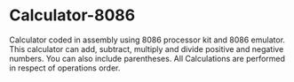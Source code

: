 # Calculator-8086
Calculator coded in assembly using 8086 processor kit and 8086 emulator.
This calculator can add, subtract, multiply and divide positive and negative numbers.
You can also include parentheses.
All Calculations are performed in respect of operations order.
